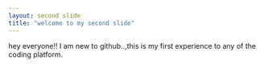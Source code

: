 ```yaml
---
layout: second slide
title: "welcome to my second slide"
---
```

hey everyone!!
I am new to github..,this is my first experience to any of the coding platform.
